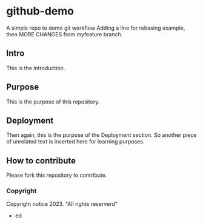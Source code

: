 # github-demo
A simple repo to demo git workflow
Adding a line for rebasing example, then MORE CHANGES from myfeature branch.

## Intro
This is the introduction.

## Purpose
This is the purpose of this repository.

## Deployment
Then again, this is the purpose of the Deployment section. So another piece of unrelated text is inserted here for learning purposes.

## How to contribute
Please fork this repository to contribute.

### Copyright
Copyright notice 2023. "All rights reserverd"
- ed